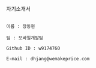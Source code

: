 자기소개서

~~~~~~~~~~~~~~~~~~~~~~~

이름 : 장동현

팀 : 모바일개발팀

Github ID : w9174760

E-mail : dhjang@wemakeprice.com
